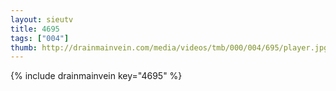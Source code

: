 ```yaml
--- 
layout: sieutv
title: 4695
tags: ["004"]
thumb: http://drainmainvein.com/media/videos/tmb/000/004/695/player.jpg
---
```

{% include drainmainvein key="4695" %} 
